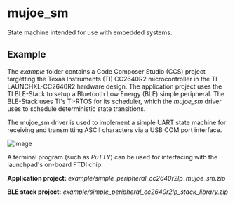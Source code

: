 # mujoe_sm
State machine intended for use with embedded systems.

## Example
The *example* folder contains a Code Composer Studio (CCS) project targetting the Texas Instruments (TI) CC2640R2 microcontroller in
the TI LAUNCHXL-CC2640R2 hardware design. The application project uses the TI BLE-Stack to setup a Bluetooth Low Energy (BLE) simple peripheral. The BLE-Stack uses TI's TI-RTOS for its scheduler, which the *mujoe_sm* driver uses to schedule deterministic state transitions. 

The mujoe_sm driver is used to implement a simple UART state machine for receiving and transmitting ASCII characters via a USB COM port interface.

![image](https://user-images.githubusercontent.com/5027131/209600837-e3ec53a3-7631-4964-ba5a-27647b32dad9.png)

A terminal program (such as *PuTTY*) can be used for interfacing with the launchpad's on-board FTDI chip.

**Application project:** *example/simple_peripheral_cc2640r2lp_mujoe_sm.zip*

**BLE stack project:** *example/simple_peripheral_cc2640r2lp_stack_library.zip*
